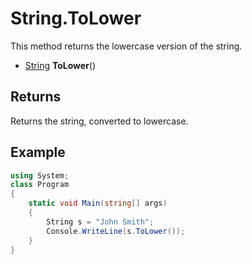 # String.ToLower #
This method returns the lowercase version of the string.

- [String](String.md) **ToLower**()

## Returns ##
Returns the string, converted to lowercase.

## Example ##
```csharp
using System;
class Program
{
    static void Main(string[] args)
    {
        String s = "John Smith";
        Console.WriteLine(s.ToLower());
    }
}
```